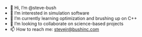 - 👋 Hi, I’m @steve-bush
- 👀 I’m interested in simulation software
- 🌱 I’m currently learning optimization and brushing up on C++
- 💞️ I’m looking to collaborate on science-based projects
- 📫 How to reach me: stevejr@bushinc.com
